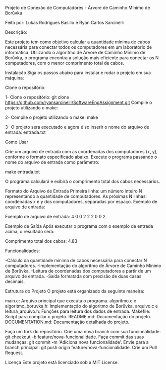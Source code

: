 Projeto de Conexão de Computadores - Árvore de Caminho Mínimo de Borůvka


Feito por: Lukas Rodrigues Basilio e Ryan Carlos Sarcinelli


Descrição:


Este projeto tem como objetivo calcular a quantidade mínima de cabos necessária para conectar todos os computadores em um laboratório de informática. Utilizando o algoritmo de Árvore de Caminho Mínimo de Borůvka, o programa encontra a solução mais eficiente para conectar os N computadores, com o menor comprimento total de cabos.

Instalação
Siga os passos abaixo para instalar e rodar o projeto em sua máquina:

Clone o repositório:

1- Clone o repositório:
git clone https://github.com/ryansarcinelli/SoftwareEngAssignment.git
Compile o projeto utilizando o make:

2- Compile o projeto utilizando o make:
make

3- O projeto sera executado e agora é so inserir o nome do arquivo de entrada:
entrada.txt


Como Usar

Crie um arquivo de entrada com as coordenadas dos computadores (x, y), conforme o formato especificado abaixo.
Execute o programa passando o nome do arquivo de entrada como parâmetro:


make
entrada.txt

O programa calculará e exibirá o comprimento total dos cabos necessários.



Formato do Arquivo de Entrada
Primeira linha: um número inteiro N representando a quantidade de computadores.
As próximas N linhas: coordenadas x e y dos computadores, separadas por espaço.
Exemplo de arquivo de entrada:

Exemplo de arquivo de entrada:
4
0 0
2 2
2 0
0 2

Exemplo de Saída
Após executar o programa com o exemplo de entrada acima, o resultado será:

Comprimento total dos cabos: 4.83


Funcionalidades:

-Cálculo da quantidade mínima de cabos necessária para conectar N computadores.
-Implementação do algoritmo de Árvore de Caminho Mínimo de Borůvka.
-Leitura de coordenadas dos computadores a partir de um arquivo de entrada.
-Saída formatada com precisão de duas casas decimais.


Estrutura do Projeto
O projeto está organizado da seguinte maneira:

main.c: Arquivo principal que executa o programa.
algoritmo.c e algoritmo_boruvka.h: Implementação do algoritmo de Borůvka.
arquivo.c e leitura_arquivo.h: Funções para leitura dos dados de entrada.
Makefile: Script para compilar o projeto.
README.md: Documentação do projeto.
DOCUMENTATION.md: Documentação detalhada do projeto.


Faça um fork do repositório.
Crie uma nova branch com sua funcionalidade: git checkout -b feature/nova-funcionalidade.
Faça commit das suas mudanças: git commit -m 'Adiciona nova funcionalidade'.
Envie para a branch principal: git push origin feature/nova-funcionalidade.
Crie um Pull Request.


Licença
Este projeto está licenciado sob a MIT License.

